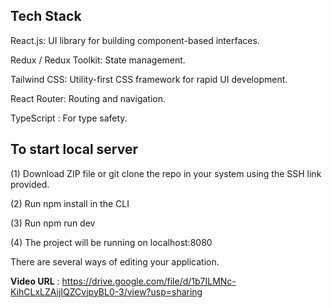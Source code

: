 ## Tech Stack

React.js: UI library for building component-based interfaces.

Redux / Redux Toolkit: State management.

Tailwind CSS: Utility-first CSS framework for rapid UI development.

React Router: Routing and navigation.

TypeScript : For type safety.

## To start local server

(1) Download ZIP file or git clone the repo in your system using the SSH link provided.

(2) Run npm install in the CLI

(3) Run npm run dev

(4) The project will be running on localhost:8080

There are several ways of editing your application.

**Video URL** : https://drive.google.com/file/d/1b7ILMNc-KihCLxLZAijIQZCvjpyBL0-3/view?usp=sharing


